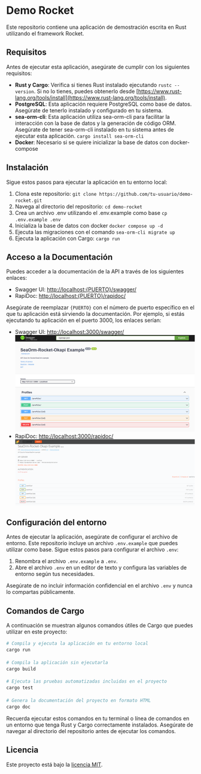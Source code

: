 # Demo Rocket

Este repositorio contiene una aplicación de demostración escrita en Rust utilizando el framework Rocket.

## Requisitos

Antes de ejecutar esta aplicación, asegúrate de cumplir con los siguientes requisitos:

- **Rust y Cargo**: Verifica si tienes Rust instalado ejecutando `rustc --version`. Si no lo tienes, puedes obtenerlo desde [https://www.rust-lang.org/tools/install](https://www.rust-lang.org/tools/install).
- **PostgreSQL**: Esta aplicación requiere PostgreSQL como base de datos. Asegúrate de tenerlo instalado y configurado en tu sistema.
- **sea-orm-cli**: Esta aplicación utiliza sea-orm-cli para facilitar la interacción con la base de datos y la generación de código ORM. Asegúrate de tener sea-orm-cli instalado en tu sistema antes de ejecutar esta aplicación. `cargo install sea-orm-cli`
- **Docker**: Necesario si se quiere inicializar la base de datos con docker-compose

   
## Instalación

Sigue estos pasos para ejecutar la aplicación en tu entorno local:

1. Clona este repositorio: `git clone https://github.com/tu-usuario/demo-rocket.git`
2. Navega al directorio del repositorio: `cd demo-rocket`
3. Crea un archivo .env utilizando el .env.example como base `cp .env.example .env`
5. Inicializa la base de datos con docker `docker compose up -d`
4. Ejecuta las migraciones con el comando `sea-orm-cli migrate up`
6. Ejecuta la aplicación con Cargo: `cargo run`

## Acceso a la Documentación

Puedes acceder a la documentación de la API a través de los siguientes enlaces:

- Swagger UI: [http://localhost:{PUERTO}/swagger/](http://localhost:{PUERTO}/swagger/)
- RapiDoc: [http://localhost:{PUERTO}/rapidoc/](http://localhost:{PUERTO}/rapidoc/)

Asegúrate de reemplazar `{PUERTO}` con el número de puerto específico en el que tu aplicación está sirviendo la documentación. Por ejemplo, si estás ejecutando tu aplicación en el puerto 3000, los enlaces serían:

- Swagger UI: [http://localhost:3000/swagger/](http://localhost:3000/swagger/)
![Swagger UI](api/static/images/swagger-ui.PNG)
- RapiDoc: [http://localhost:3000/rapidoc/](http://localhost:3000/rapidoc/)
![RapiDoc UI](api/static/images/rapidoc-ui.PNG)


## Configuración del entorno

Antes de ejecutar la aplicación, asegúrate de configurar el archivo de entorno. Este repositorio incluye un archivo `.env.example` que puedes utilizar como base. Sigue estos pasos para configurar el archivo `.env`:

1. Renombra el archivo `.env.example` a `.env`.
2. Abre el archivo `.env` en un editor de texto y configura las variables de entorno según tus necesidades.

Asegúrate de no incluir información confidencial en el archivo `.env` y nunca lo compartas públicamente.

## Comandos de Cargo

A continuación se muestran algunos comandos útiles de Cargo que puedes utilizar en este proyecto:

```bash
# Compila y ejecuta la aplicación en tu entorno local
cargo run

# Compila la aplicación sin ejecutarla
cargo build

# Ejecuta las pruebas automatizadas incluidas en el proyecto
cargo test

# Genera la documentación del proyecto en formato HTML
cargo doc
```

Recuerda ejecutar estos comandos en tu terminal o línea de comandos en un entorno que tenga Rust y Cargo correctamente instalados. Asegúrate de navegar al directorio del repositorio antes de ejecutar los comandos.

## Licencia

Este proyecto está bajo la [licencia MIT](LICENSE).

